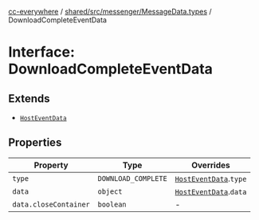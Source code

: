 [cc-everywhere](../../../../../index.md) / [shared/src/messenger/MessageData.types](../index.md) / DownloadCompleteEventData

# Interface: DownloadCompleteEventData

## Extends

- [`HostEventData`](HostEventData.md)

## Properties

| Property | Type | Overrides |
| ------ | ------ | ------ |
| `type` | `DOWNLOAD_COMPLETE` | [`HostEventData`](HostEventData.md).`type` |
| `data` | `object` | [`HostEventData`](HostEventData.md).`data` |
| `data.closeContainer` | `boolean` | - |
